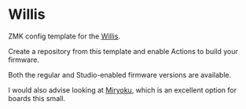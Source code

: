# Willis

ZMK config template for the [Willis](https://github.com/krikun98/Willis).

Create a repository from this template and enable Actions to build your firmware.

Both the regular and Studio-enabled firmware versions are available.

I would also advise looking at [Miryoku](https://github.com/manna-harbour/miryoku_zmk), which is an excellent option for boards this small.
